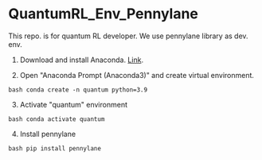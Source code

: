 # QuantumRL_Env_Pennylane
This repo. is for quantum RL developer. We use pennylane library as dev. env.

1. Download and install Anaconda. [Link](https://www.anaconda.com/products/individual).


2. Open "Anaconda Prompt (Anaconda3)" and create virtual environment. 


```bash conda create -n quantum python=3.9 ```
  
  
3. Activate "quantum" environment
  
  
```bash conda activate quantum  ```
  
  
4. Install pennylane
  
```bash pip install pennylane ```
  
  
